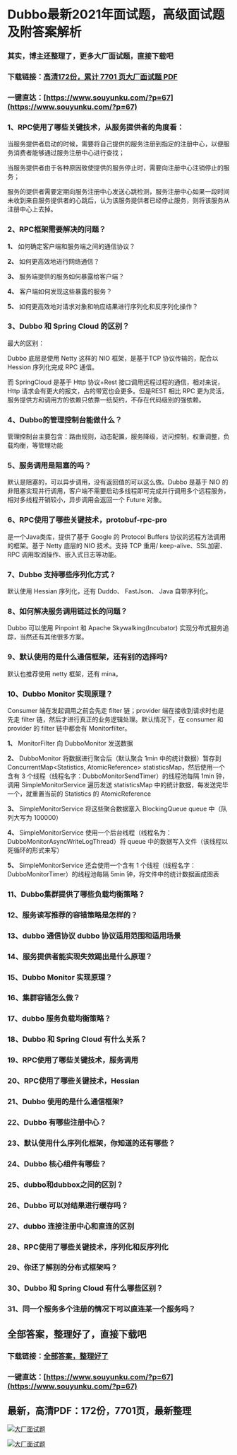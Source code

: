 # Dubbo最新2021年面试题，高级面试题及附答案解析

### 其实，博主还整理了，更多大厂面试题，直接下载吧

### 下载链接：[高清172份，累计 7701 页大厂面试题  PDF](https://www.souyunku.com/?p=67)

### 一键直达：[https://www.souyunku.com/?p=67](https://www.souyunku.com/?p=67)



### 1、RPC使用了哪些关键技术，从服务提供者的角度看：

当服务提供者启动的时候，需要将自己提供的服务注册到指定的注册中心，以便服务消费者能够通过服务注册中心进行查找；

当服务提供者由于各种原因致使提供的服务停止时，需要向注册中心注销停止的服务；

服务的提供者需要定期向服务注册中心发送心跳检测，服务注册中心如果一段时间未收到来自服务提供者的心跳后，认为该服务提供者已经停止服务，则将该服务从注册中心上去掉。


### 2、RPC框架需要解决的问题？

**1、** 如何确定客户端和服务端之间的通信协议？

**2、** 如何更高效地进行网络通信？

**3、** 服务端提供的服务如何暴露给客户端？

**4、** 客户端如何发现这些暴露的服务？

**5、** 如何更高效地对请求对象和响应结果进行序列化和反序列化操作？


### 3、Dubbo 和 Spring Cloud 的区别？

最大的区别：

Dubbo 底层是使用 Netty 这样的 NIO 框架，是基于TCP 协议传输的，配合以 Hession 序列化完成 RPC 通信。

而 SpringCloud 是基于 Http 协议+Rest 接口调用远程过程的通信，相对来说， Http 请求会有更大的报文，占的带宽也会更多。但是REST 相比 RPC 更为灵活，服务提供方和调用方的依赖只依靠一纸契约，不存在代码级别的强依赖。


### 4、Dubbo的管理控制台能做什么？

管理控制台主要包含：路由规则，动态配置，服务降级，访问控制，权重调整，负载均衡，等管理功能


### 5、服务调用是阻塞的吗？

默认是阻塞的，可以异步调用，没有返回值的可以这么做。Dubbo 是基于 NIO 的非阻塞实现并行调用，客户端不需要启动多线程即可完成并行调用多个远程服务，相对多线程开销较小，异步调用会返回一个 Future 对象。


### 6、RPC使用了哪些关键技术，protobuf-rpc-pro

是一个Java类库，提供了基于 Google 的 Protocol Buffers 协议的远程方法调用的框架。基于 Netty 底层的 NIO 技术。支持 TCP 重用/ keep-alive、SSL加密、RPC 调用取消操作、嵌入式日志等功能。


### 7、Dubbo 支持哪些序列化方式？

默认使用 Hessian 序列化，还有 Duddo、 FastJson、 Java 自带序列化。


### 8、如何解决服务调用链过长的问题？

Dubbo 可以使用 Pinpoint 和 Apache Skywalking(Incubator) 实现分布式服务追踪，当然还有其他很多方案。


### 9、默认使用的是什么通信框架，还有别的选择吗?

默认也推荐使用 netty 框架，还有 mina。


### 10、Dubbo Monitor 实现原理？

Consumer 端在发起调用之前会先走 filter 链；provider 端在接收到请求时也是先走 filter 链，然后才进行真正的业务逻辑处理。默认情况下，在 consumer 和 provider 的 filter 链中都会有 Monitorfilter。

**1、** MonitorFilter 向 DubboMonitor 发送数据

**2、** DubboMonitor 将数据进行聚合后（默认聚合 1min 中的统计数据）暂存到ConcurrentMap<Statistics, AtomicReference> statisticsMap，然后使用一个含有 3 个线程（线程名字：DubboMonitorSendTimer）的线程池每隔 1min 钟，调用 SimpleMonitorService 遍历发送 statisticsMap 中的统计数据，每发送完毕一个，就重置当前的 Statistics 的 AtomicReference

**3、** SimpleMonitorService 将这些聚合数据塞入 BlockingQueue queue 中（队列大写为 100000）

**4、** SimpleMonitorService 使用一个后台线程（线程名为：DubboMonitorAsyncWriteLogThread）将 queue 中的数据写入文件（该线程以死循环的形式来写）

**5、** SimpleMonitorService 还会使用一个含有 1 个线程（线程名字：DubboMonitorTimer）的线程池每隔 5min 钟，将文件中的统计数据画成图表


### 11、Dubbo集群提供了哪些负载均衡策略？
### 12、服务读写推荐的容错策略是怎样的？
### 13、dubbo 通信协议 dubbo 协议适用范围和适用场景
### 14、服务提供者能实现失效踢出是什么原理？
### 15、Dubbo Monitor 实现原理？
### 16、集群容错怎么做？
### 17、dubbo 服务负载均衡策略？
### 18、Dubbo 和 Spring Cloud 有什么关系？
### 19、RPC使用了哪些关键技术，服务调用
### 20、RPC使用了哪些关键技术，Hessian
### 21、Dubbo 使用的是什么通信框架?
### 22、Dubbo 有哪些注册中心？
### 23、默认使用什么序列化框架，你知道的还有哪些？
### 24、Dubbo 核心组件有哪些？
### 25、dubbo和dubbox之间的区别？
### 26、Dubbo 可以对结果进行缓存吗？
### 27、dubbo 连接注册中心和直连的区别
### 28、RPC使用了哪些关键技术，序列化和反序列化
### 29、你还了解别的分布式框架吗？
### 30、Dubbo 和 Spring Cloud 有什么哪些区别？
### 31、同一个服务多个注册的情况下可以直连某一个服务吗？




## 全部答案，整理好了，直接下载吧

### 下载链接：[全部答案，整理好了](https://www.souyunku.com/?p=67)

### 一键直达：[https://www.souyunku.com/?p=67](https://www.souyunku.com/?p=67)


## 最新，高清PDF：172份，7701页，最新整理

[![大厂面试题](https://www.souyunku.com/wp-content/uploads/weixin/mst.png "架构师专栏")](https://www.souyunku.com/wp-content/uploads/weixin/githup-weixin.png "架构师专栏")

[![大厂面试题](https://www.souyunku.com/wp-content/uploads/weixin/githup-weixin.png "架构师专栏")](https://www.souyunku.com/wp-content/uploads/weixin/githup-weixin.png "架构师专栏")

